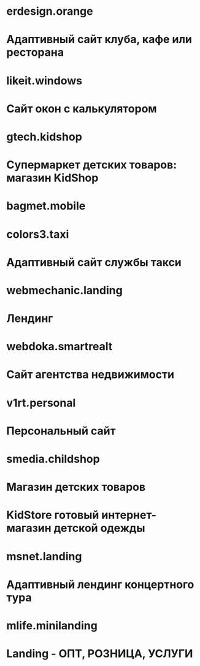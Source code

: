 # erdesign.orange
# Адаптивный сайт клуба, кафе или ресторана

# likeit.windows
# Сайт окон с калькулятором

# gtech.kidshop
# Супермаркет детских товаров: магазин KidShop

# bagmet.mobile


# colors3.taxi
# Адаптивный сайт службы такси

# webmechanic.landing
# Лендинг

# webdoka.smartrealt
# Сайт агентства недвижимости

# v1rt.personal
# Персональный сайт

# smedia.childshop
# Магазин детских товаров

# KidStore готовый интернет-магазин детской одежды

# msnet.landing 
# Адаптивный лендинг концертного тура

# mlife.minilanding 
# Landing - ОПТ, РОЗНИЦА, УСЛУГИ